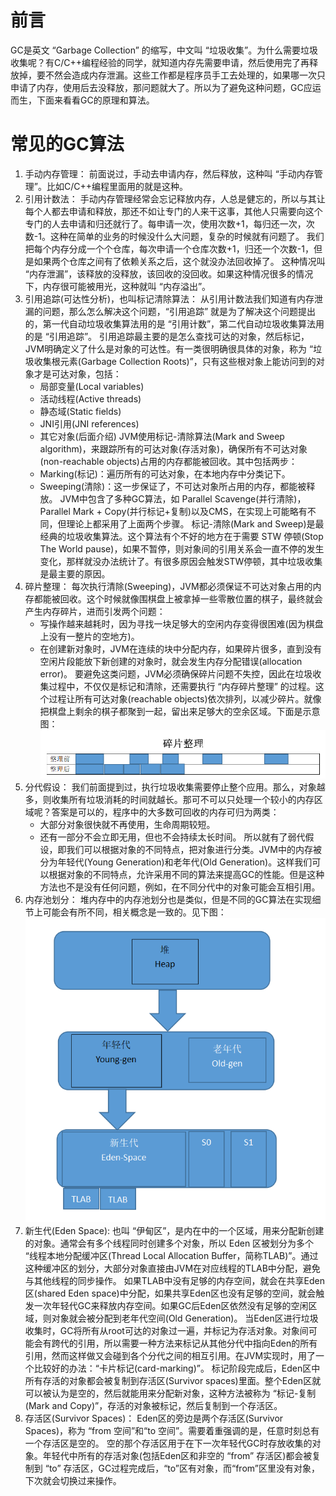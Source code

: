 # 前言
GC是英文 “Garbage Collection” 的缩写，中文叫 “垃圾收集”。为什么需要垃圾收集呢？有C/C++编程经验的同学，就知道内存先需要申请，然后使用完了再释放掉，要不然会造成内存泄漏。这些工作都是程序员手工去处理的，如果哪一次只申请了内存，使用后去没释放，那问题就大了。所以为了避免这种问题，GC应运而生，下面来看看GC的原理和算法。

# 常见的GC算法
1. 手动内存管理：
    前面说过，手动去申请内存，然后释放，这种叫 “手动内存管理”。比如C/C++编程里面用的就是这种。
2. 引用计数法：
    手动内存管理经常会忘记释放内存，人总是健忘的，所以与其让每个人都去申请和释放，那还不如让专门的人来干这事，其他人只需要向这个专门的人去申请和归还就行了。每申请一次，使用次数+1，每归还一次，次数-1。这种在简单的业务的时候没什么大问题，复杂的时候就有问题了。
    我们把每个内存分成一个个仓库，每次申请一个仓库次数+1，归还一个次数-1，但是如果两个仓库之间有了依赖关系之后，这个就没办法回收掉了。
    这种情况叫 “内存泄漏”，该释放的没释放，该回收的没回收。如果这种情况很多的情况下，内存很可能被用光，这种就叫 “内存溢出”。
3. 引用追踪(可达性分析)，也叫标记清除算法：
    从引用计数法我们知道有内存泄漏的问题，那么怎么解决这个问题，“引用追踪” 就是为了解决这个问题提出的，第一代自动垃圾收集算法用的是 “引用计数”，第二代自动垃圾收集算法用的是 “引用追踪”。
    引用追踪最主要的是怎么查找可达的对象，然后标记，JVM明确定义了什么是对象的可达性。有一类很明确很具体的对象，称为 “垃圾收集根元素(Garbage Collection Roots)”，只有这些根对象上能访问到的对象才是可达对象，包括：
    - 局部变量(Local variables)
    - 活动线程(Active threads)
    - 静态域(Static fields)
    - JNI引用(JNI references)
    - 其它对象(后面介绍)
    JVM使用标记-清除算法(Mark and Sweep algorithm)，来跟踪所有的可达对象(存活对象)，确保所有不可达对象(non-reachable objects)占用的内存都能被回收。其中包括两步：
    - Marking(标记)：遍历所有的可达对象，在本地内存中分类记下。
    - Sweeping(清除)：这一步保证了，不可达对象所占用的内存，都能被释放。
    JVM中包含了多种GC算法，如 Parallel Scavenge(并行清除)，Parallel Mark + Copy(并行标记+复制)以及CMS，在实现上可能略有不同，但理论上都采用了上面两个步骤。
    标记-清除(Mark and Sweep)是最经典的垃圾收集算法。这个算法有个不好的地方在于需要 STW 停顿(Stop The World pause)，如果不暂停，则对象间的引用关系会一直不停的发生变化，那样就没办法统计了。有很多原因会触发STW停顿，其中垃圾收集是最主要的原因。
4. 碎片整理：
    每次执行清除(Sweeping)，JVM都必须保证不可达对象占用的内存都能被回收。这个时候就像围棋盘上被拿掉一些零散位置的棋子，最终就会产生内存碎片，进而引发两个问题：
    - 写操作越来越耗时，因为寻找一块足够大的空闲内存变得很困难(因为棋盘上没有一整片的空地方)。
    - 在创建新对象时，JVM在连续的块中分配内存，如果碎片很多，直到没有空闲片段能放下新创建的对象时，就会发生内存分配错误(allocation error)。
    要避免这类问题，JVM必须确保碎片问题不失控，因此在垃圾收集过程中，不仅仅是标记和清除，还需要执行 “内存碎片整理” 的过程。这个过程让所有可达对象(reachable objects)依次排列，以减少碎片。就像把棋盘上剩余的棋子都聚到一起，留出来足够大的空余区域。下面是示意图：
![pic/GC算法1.png](pic/GC算法1.png)
5. 分代假设：
    我们前面提到过，执行垃圾收集需要停止整个应用。那么，对象越多，则收集所有垃圾消耗的时间就越长。那可不可以只处理一个较小的内存区域呢？答案是可以的，程序中的大多数可回收的内存可归为两类：
    - 大部分对象很快就不再使用，生命周期较短。
    - 还有一部分不会立即无用，但也不会持续太长时间。
    所以就有了弱代假设，即我们可以根据对象的不同特点，把对象进行分类。JVM中的内存被分为年轻代(Young Generation)和老年代(Old Generation)。这样我们可以根据对象的不同特点，允许采用不同的算法来提高GC的性能。但是这种方法也不是没有任何问题，例如，在不同分代中的对象可能会互相引用。
6. 内存池划分：
    堆内存中的内存池划分也是类似，但是不同的GC算法在实现细节上可能会有所不同，相关概念是一致的。见下图：
![pic/GC算法2.png](pic/GC算法2.png)
7. 新生代(Eden Space):
    也叫 “伊甸区”，是内在中的一个区域，用来分配新创建的对象。通常会有多个线程同时创建多个对象，所以 Eden 区被划分为多个 “线程本地分配缓冲区(Thread Local Allocation Buffer，简称TLAB)”。通过这种缓冲区的划分，大部分对象直接由JVM在对应线程的TLAB中分配，避免与其他线程的同步操作。
    如果TLAB中没有足够的内存空间，就会在共享Eden区(shared Eden space)中分配，如果共享Eden区也没有足够的空间，就会触发一次年轻代GC来释放内存空间。如果GC后Eden区依然没有足够的空闲区域，则对象就会被分配到老年代空间(Old Generation)。
    当Eden区进行垃圾收集时，GC将所有从root可达的对象过一遍，并标记为存活对象。对象间可能会有跨代的引用，所以需要一种方法来标记从其他分代中指向Eden的所有引用，然而这样做又会碰到各个分代之间的相互引用。在JVM实现时，用了一个比较好的办法：“卡片标记(card-marking)”。
    标记阶段完成后，Eden区中所有存活的对象都会被复制到存活区(Survivor spaces)里面。整个Eden区就可以被认为是空的，然后就能用来分配新对象，这种方法被称为 “标记-复制(Mark and Copy)”，存活的对象被标记，然后复制到一个存活区。
8. 存活区(Survivor Spaces)：
    Eden区的旁边是两个存活区(Survivor Spaces)，称为 “from 空间”和“to 空间”。需要着重强调的是，任意时刻总有一个存活区是空的。
    空的那个存活区用于在下一次年轻代GC时存放收集的对象。年轻代中所有的存活对象(包括Eden区和非空的 “from” 存活区)都会被复制到 “to” 存活区，GC过程完成后，“to”区有对象，而“from”区里没有对象，下次就会切换过来操作。











